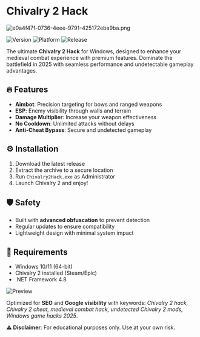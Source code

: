 # Chivalry 2 Hack

![e0a4f47f-0736-4eee-9791-425172eba9ba.png](https://i.postimg.cc/05LM1bYD/e0a4f47f-0736-4eee-9791-425172eba9ba.png)

![Version](https://img.shields.io/badge/version-1.0.0-blue)
![Platform](https://img.shields.io/badge/platform-Windows-lightgrey)
![Release](https://img.shields.io/badge/release-2025-green)

The ultimate **Chivalry 2 Hack** for Windows, designed to enhance your medieval combat experience with premium features. Dominate the battlefield in 2025 with seamless performance and undetectable gameplay advantages.

## 🔥 Features
- **Aimbot**: Precision targeting for bows and ranged weapons
- **ESP**: Enemy visibility through walls and terrain
- **Damage Multiplier**: Increase your weapon effectiveness
- **No Cooldown**: Unlimited attacks without delays
- **Anti-Cheat Bypass**: Secure and undetected gameplay

## ⚙️ Installation
1. Download the latest release
2. Extract the archive to a secure location
3. Run `Chivalry2Hack.exe` as Administrator
4. Launch Chivalry 2 and enjoy!

## 🛡️ Safety
- Built with **advanced obfuscation** to prevent detection
- Regular updates to ensure compatibility
- Lightweight design with minimal system impact

## 📜 Requirements
- Windows 10/11 (64-bit)
- Chivalry 2 installed (Steam/Epic)
- .NET Framework 4.8

![Preview](https://img.shields.io/badge/preview-coming_soon-orange)

Optimized for **SEO** and **Google visibility** with keywords: *Chivalry 2 hack, Chivalry 2 cheat, medieval combat hack, undetected Chivalry 2 mods, Windows game hacks 2025*.

**⚠️ Disclaimer**: For educational purposes only. Use at your own risk.